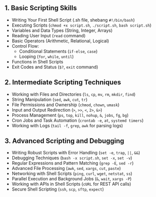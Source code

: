<h2>1. Basic Scripting Skills</h2>
<ul>
  <li>Writing Your First Shell Script (.sh file, shebang <code>#!/bin/bash</code>)</li>
  <li>Executing Scripts (<code>chmod +x script.sh</code>, <code>./script.sh</code>, <code>bash script.sh</code>)</li>
  <li>Variables and Data Types (String, Integer, Arrays)</li>
  <li>Reading User Input (<code>read</code> command)</li>
  <li>Basic Operators (Arithmetic, Relational, Logical)</li>
  <li>Control Flow:
    <ul>
      <li>Conditional Statements (<code>if-else</code>, <code>case</code>)</li>
      <li>Looping (<code>for</code>, <code>while</code>, <code>until</code>)</li>
    </ul>
  </li>
  <li>Functions in Shell Scripts</li>
  <li>Exit Codes and Status (<code>$?</code>, <code>exit</code> command)</li>
</ul>

<h2>2. Intermediate Scripting Techniques</h2>
<ul>
  <li>Working with Files and Directories (<code>ls</code>, <code>cp</code>, <code>mv</code>, <code>rm</code>, <code>mkdir</code>, <code>find</code>)</li>
  <li>String Manipulation (<code>sed</code>, <code>awk</code>, <code>cut</code>, <code>tr</code>)</li>
  <li>File Permissions and Ownership (<code>chmod</code>, <code>chown</code>, <code>umask</code>)</li>
  <li>Input and Output Redirection (<code>></code>, <code>>></code>, <code><</code>, <code>2></code>, <code>&></code>)</li>
  <li>Process Management (<code>ps</code>, <code>top</code>, <code>kill</code>, <code>nohup</code>, <code>&</code>, <code>jobs</code>, <code>fg</code>, <code>bg</code>)</li>
  <li>Cron Jobs and Task Automation (<code>crontab -e</code>, <code>at</code>, <code>systemd timers</code>)</li>
  <li>Working with Logs (<code>tail -f</code>, <code>grep</code>, <code>awk</code> for parsing logs)</li>
</ul>

<h2>3. Advanced Scripting and Debugging</h2>
<ul>
  <li>Writing Robust Scripts with Error Handling (<code>set -e</code>, <code>trap</code>, <code>||</code>, <code>&&</code>)</li>
  <li>Debugging Techniques (<code>bash -x script.sh</code>, <code>set -x</code>, <code>set -v</code>)</li>
  <li>Regular Expressions and Pattern Matching (<code>grep -E</code>, <code>sed -r</code>)</li>
  <li>Advanced File Processing (<code>awk</code>, <code>sed</code>, <code>xargs</code>, <code>cut</code>, <code>paste</code>)</li>
  <li>Networking with Shell Scripts (<code>ping</code>, <code>curl</code>, <code>wget</code>, <code>netstat</code>, <code>ss</code>)</li>
  <li>Parallel Execution and Background Jobs (<code>&</code>, <code>wait</code>, <code>xargs -P</code>)</li>
  <li>Working with APIs in Shell Scripts (<code>cURL</code> for REST API calls)</li>
  <li>Secure Shell Scripting (<code>ssh</code>, <code>scp</code>, <code>sftp</code>, <code>expect</code>)</li>
</ul>
